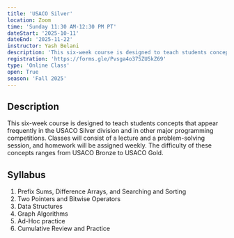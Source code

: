```yaml
---
title: 'USACO Silver'
location: Zoom
time: 'Sunday 11:30 AM-12:30 PM PT'
dateStart: '2025-10-11'
dateEnd: '2025-11-22'
instructor: Yash Belani
description: 'This six-week course is designed to teach students concepts that appear frequently in the USACO Silver division and in other major programming competitions.'
registration: 'https://forms.gle/Pvsga4o375ZU5kZ69'
type: 'Online Class'
open: True
season: 'Fall 2025'
---
```


## Description

This six-week course is designed to teach students concepts that appear frequently in the USACO Silver division and in other major programming competitions. Classes will consist of a lecture and a problem-solving session, and homework will be assigned weekly. The difficulty of these concepts ranges from USACO Bronze to USACO Gold.

## Syllabus

1.	Prefix Sums, Difference Arrays, and Searching and Sorting
2.	Two Pointers and  Bitwise Operators
3.	Data Structures
4.	Graph Algorithms
5.	Ad-Hoc practice
6.	Cumulative Review and Practice